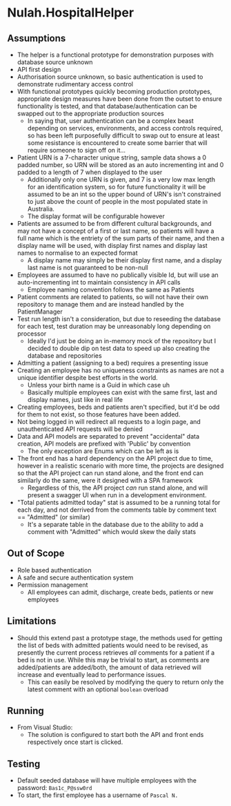 # Nulah.HospitalHelper

## Assumptions

- The helper is a functional prototype for demonstration purposes with database source unknown
- API first design
- Authorisation source unknown, so basic authentication is used to demonstrate rudimentary access control
- With functional prototypes quickly becoming production prototypes, appropriate design measures have been done from the outset to ensure functionality is tested, and that database/authentication can be swapped out to the appropriate production sources
	- In saying that, user authentication can be a complex beast depending on services, environments, and access controls required, so has been left purposefully difficult to swap out to ensure at least some resistance is encountered to create some barrier that will require someone to sign off on it...
- Patient URN is a 7-character unique string, sample data shows a 0 padded number, so URN will be stored as an auto incrementing int and 0 padded to a length of 7 when displayed to the user
	- Additionally only one URN is given, and 7 is a very low max length for an identification system, so for future functionality it will be assumed to be an int so the upper bound of URN's isn't constrained to just above the count of people in the most populated state in Australia.
	- The display format will be configurable however
- Patients are assumed to be from different cultural backgrounds, and may not have a concept of a first or last name, so patients will have a full name which is the entriety of the sum parts of their name, and then a display name will be used, with display first names and display last names to normalise to an expected format
	- A display name may simply be their display first name, and a display last name is not guaranteed to be non-null
- Employees are assumed to have no publically visible Id, but will use an auto-incrementing int to maintain consistency in API calls
	- Employee naming convention follows the same as Patients
- Patient comments are related to patients, so will not have their own repository to manage them and are instead handled by the PatientManager
- Test run length isn't a consideration, but due to reseeding the database for each test, test duration may be unreasonably long depending on processor
	- Ideally I'd just be doing an in-memory mock of the repository but I decided to double dip on test data to speed up also creating the database and repositories
- Admitting a patient (assigning to a bed) requires a presenting issue
- Creating an employee has no uniqueness constraints as names are not a unique identifier despite best efforts in the world.
	- Unless your birth name is a Guid in which case uh
	- Basically multiple employees can exist with the same first, last and display names, just like in real life
- Creating employees, beds and patients aren't specified, but it'd be odd for them to not exist, so those features have been added.
- Not being logged in will redirect all requests to a login page, and unauthenticated API requests will be denied
- Data and API models are separated to prevent "accidental" data creation, API models are prefixed with 'Public' by convention
	- The only exception are Enums which can be left as is
- The front end has a hard dependency on the API project due to time, however in a realistic scenario with more time, the projects are designed so that the API project can run stand alone, and the front end can similarly do the same, were it designed with a SPA framework
	- Regardless of this, the API project _can_ run stand alone, and will present a swagger UI when run in a development environment.
- "Total patients admitted today" stat is assumed to be a running total for each day, and not derrived from the comments table by comment text == "Admitted" (or similar)
	- It's a separate table in the database due to the ability to add a comment with "Admitted" which would skew the daily stats

## Out of Scope

- Role based authentication
- A safe and secure authentication system
- Permission management
	- All employees can admit, discharge, create beds, patients or new employees

## Limitations

- Should this extend past a prototype stage, the methods used for getting the list of beds with admitted patients would need to be revised, as presently the current process retrieves _all_ comments for a patient if a bed is not in use. While this may be trivial to start, as comments are added/patients are added/both, the amount of data retrieved will increase and eventually lead to performance issues.
	- This can easily be resolved by modifying the query to return only the latest comment with an optional `boolean` overload


## Running

- From Visual Studio:
	- The solution is configured to start both the API and front ends respectively once start is clicked.

## Testing

- Default seeded database will have multiple employees with the password: `Bas1c_P@ssw0rd`
- To start, the first employee has a username of `Pascal N.`